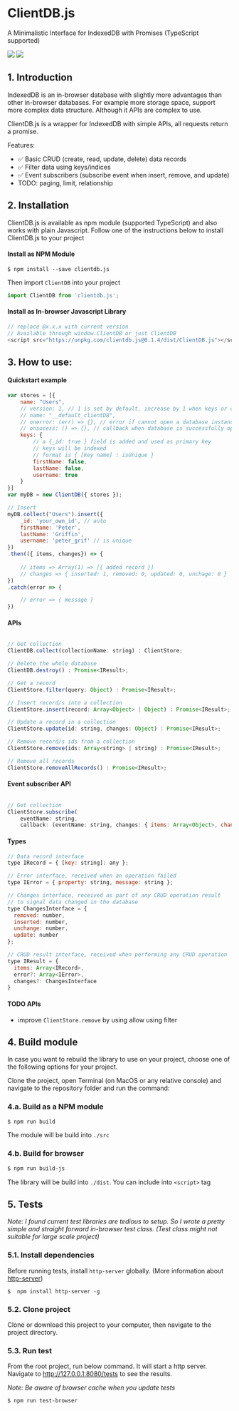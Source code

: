 # ClientDB.js

A  Minimalistic Interface for IndexedDB with Promises (TypeScript supported)

![](https://img.shields.io/npm/v/clientdb.js.svg?colorB=green&style=for-the-badge) 
![](https://img.shields.io/npm/l/clientdb.js.svg?colorB=blue&style=for-the-badge)

## 1. Introduction

IndexedDB is an in-browser database with slightly more advantages than other in-browser databases. For example more storage space, support more complex data structure. Although it APIs are complex to use.

ClientDB.js is a wrapper for IndexedDB with simple APIs, all requests return a promise.

Features:

- ✅ Basic CRUD (create, read, update, delete) data records
- ✅ Filter data using keys/indices
- ✅ Event subscribers (subscribe event when insert, remove, and update)
- TODO: paging, limit, relationship

## 2. Installation

ClientDB.js is available as npm module (supported TypeScript) and also works with plain Javascript.
Follow one of the instructions below to install ClientDB.js to your project

#### Install as NPM Module

```ssh
$ npm install --save clientdb.js
```

Then import `ClientDB` into your project
```js
import ClientDB from 'clientdb.js';
```

#### Install as In-browser Javascript Library

```js
// replace @x.x.x with current version
// Available through window.ClientDB or just ClientDB
<script src="https://unpkg.com/clientdb.js@0.1.4/dist/ClientDB.js"></script>
```

## 3. How to use:

#### Quickstart example

```js
var stores = [{
    name: "Users",
    // version: 1, // 1 is set by default, increase by 1 when keys or collections need to be updated
    // name: "__default_clientDB",
    // onerror: (err) => {}, // error if cannot open a database instance
    // onsucess: () => {}, // callback when database is successfully opened
    keys: {
        // a {_id: true } field is added and used as primary key
        // keys will be indexed
        // format is { [key name] : isUnique }
        firstName: false,
        lastName: false,
        username: true
    }
}]
var myDB = new ClientDB({ stores });

// Insert
myDB.collect("Users").insert({
    _id: 'your_own_id', // auto 
    firstName: 'Peter',
    lastName: 'Griffin',
    username: 'peter_grif' // is unique
})
.then(({ items, changes}) => {
    
    // items => Array(1) => [{ added record }]
    // changes => { inserted: 1, removed: 0, updated: 0, unchage: 0 }
})
.catch(error => {

    // error => { message }
})
```

#### APIs

```js

// Get collection
ClientDB.collect(collectionName: string) : ClientStore;

// Delete the whole database
ClientDB.destroy() : Promise<IResult>;

// Get a record
ClientStore.filter(query: Object) : Promise<IResult>;

// Insert record/s into a collection
ClientStore.insert(record: Array<Object> | Object) : Promise<IResult>;

// Update a record in a collection
ClientStore.update(id: string, changes: Object) : Promise<IResult>;

// Remove record/s ids from a collection
ClientStore.remove(ids: Array<string> | string) : Promise<IResult>;

// Remove all records
ClientStore.removeAllRecords() : Promise<IResult>;

```

#### Event subscriber API

```js

// Get collection
ClientStore.subscribe(
    eventName: string, 
    callback: (eventName: string, changes: { items: Array<Object>, changes: ChangesInterface }) : void);
```

#### Types

```js
// Data record interface
type IRecord = { [key: string]: any };

// Error interface, received when an operation failed
type IError = { property: string, message: string };

// Changes interface, received as part of any CRUD operation result
// to signal data changed in the database
type ChangesInterface = {
  removed: number, 
  inserted: number, 
  unchange: number, 
  update: number
};

// CRUD result interface, received when performing any CRUD operation
type IResult = {
  items: Array<IRecord>,
  error?: Array<IError>,
  changes?: ChangesInterface
}
```

#### TODO APIs

- improve `ClientStore.remove` by using allow using filter

## 4. Build module

In case you want to rebuild the library to use on your project, choose one of the following options for your project.

Clone the project, open Terminal (on MacOS or any relative console) and navigate to
the repository folder and run the command:

### 4.a. Build as a NPM module

```sh
$ npm run build
```

The module will be build into `./src`

### 4.b. Build for browser

```sh
$ npm run build-js
```

The library will be build into `./dist`. You can include into `<script>` tag


## 5. Tests

_Note: I found current test libraries are tedious to setup. So I wrote a pretty simple and straight forward
in-browser test class. (Test class might not suitable for large scale project)_

### 5.1. Install dependencies

Before running tests, install `http-server` globally. (More information about [http-server](https://github.com/indexzero/http-server#readme))

```ssh
$  npm install http-server -g
```

### 5.2. Clone project

Clone or download this project to your computer, then navigate to the project
directory.

### 5.3. Run test

From the root project, run below command. It will start a http server. Navigate to http://127.0.0.1:8080/tests to see the results. 

_Note: Be aware of browser cache when you update tests_

```ssh
$ npm run test-browser
```